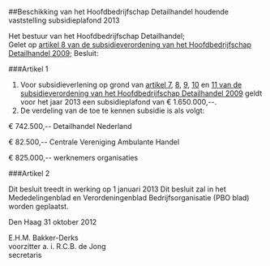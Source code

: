 <meta http-equiv='Content-Type' content='text/html; charset=utf-8' />

##Beschikking van het Hoofdbedrijfschap Detailhandel houdende vaststelling subsidieplafond 2013

Het bestuur van het Hoofdbedrijfschap Detailhandel;  
Gelet op [artikel 8 van de subsidieverordening van het Hoofdbedrijfschap Detailhandel 2009](../../../../../../../../../../pbo/subsidieverordening/hoofdbedrijfschap/detailhandel/2009/BWBR0027178/README.md);
Besluit:    

###Artikel 1 

1. Voor subsidieverlening op grond van [artikel 7](../../../../../../../../../../pbo/subsidieverordening/hoofdbedrijfschap/detailhandel/2009/BWBR0027178/README.md), [8](../../../../../../../../../../pbo/subsidieverordening/hoofdbedrijfschap/detailhandel/2009/BWBR0027178/README.md), [9](../../../../../../../../../../pbo/subsidieverordening/hoofdbedrijfschap/detailhandel/2009/BWBR0027178/README.md), [10](../../../../../../../../../../pbo/subsidieverordening/hoofdbedrijfschap/detailhandel/2009/BWBR0027178/README.md) en [11 van de subsidieverordening van het Hoofdbedrijfschap Detailhandel 2009](../../../../../../../../../../pbo/subsidieverordening/hoofdbedrijfschap/detailhandel/2009/BWBR0027178/README.md) geldt voor het jaar 2013 een subsidieplafond van € 1.650.000,--.
2. De verdeling van de toe te kennen subsidie is als volgt:

€ 742.500,-- Detailhandel Nederland

€ 82.500,-- Centrale Vereniging Ambulante Handel

€ 825.000,-- werknemers organisaties 

###Artikel 2 

Dit besluit treedt in werking op 1 januari 2013 Dit besluit zal in het Mededelingenblad en Verordeningenblad Bedrijfsorganisatie (PBO blad) worden geplaatst.

Den Haag 
31 oktober 2012   

E.H.M. Bakker-Derks  
voorzitter a. i. 
R.C.B. de Jong  
secretaris    
